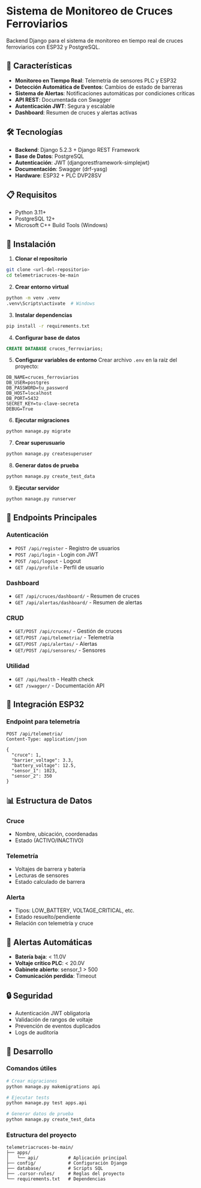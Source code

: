 # Sistema de Monitoreo de Cruces Ferroviarios

Backend Django para el sistema de monitoreo en tiempo real de cruces ferroviarios con ESP32 y PostgreSQL.

## 🚀 Características

- **Monitoreo en Tiempo Real**: Telemetría de sensores PLC y ESP32
- **Detección Automática de Eventos**: Cambios de estado de barreras
- **Sistema de Alertas**: Notificaciones automáticas por condiciones críticas
- **API REST**: Documentada con Swagger
- **Autenticación JWT**: Segura y escalable
- **Dashboard**: Resumen de cruces y alertas activas

## 🛠️ Tecnologías

- **Backend**: Django 5.2.3 + Django REST Framework
- **Base de Datos**: PostgreSQL
- **Autenticación**: JWT (djangorestframework-simplejwt)
- **Documentación**: Swagger (drf-yasg)
- **Hardware**: ESP32 + PLC DVP28SV

## 📋 Requisitos

- Python 3.11+
- PostgreSQL 12+
- Microsoft C++ Build Tools (Windows)

## 🔧 Instalación

1. **Clonar el repositorio**
```bash
git clone <url-del-repositorio>
cd telemetriacruces-be-main
```

2. **Crear entorno virtual**
```bash
python -m venv .venv
.venv\Scripts\activate  # Windows
```

3. **Instalar dependencias**
```bash
pip install -r requirements.txt
```

4. **Configurar base de datos**
```sql
CREATE DATABASE cruces_ferroviarios;
```

5. **Configurar variables de entorno**
Crear archivo `.env` en la raíz del proyecto:
```env
DB_NAME=cruces_ferroviarios
DB_USER=postgres
DB_PASSWORD=tu_password
DB_HOST=localhost
DB_PORT=5432
SECRET_KEY=tu-clave-secreta
DEBUG=True
```

6. **Ejecutar migraciones**
```bash
python manage.py migrate
```

7. **Crear superusuario**
```bash
python manage.py createsuperuser
```

8. **Generar datos de prueba**
```bash
python manage.py create_test_data
```

9. **Ejecutar servidor**
```bash
python manage.py runserver
```

## 📡 Endpoints Principales

### Autenticación
- `POST /api/register` - Registro de usuarios
- `POST /api/login` - Login con JWT
- `POST /api/logout` - Logout
- `GET /api/profile` - Perfil de usuario

### Dashboard
- `GET /api/cruces/dashboard/` - Resumen de cruces
- `GET /api/alertas/dashboard/` - Resumen de alertas

### CRUD
- `GET/POST /api/cruces/` - Gestión de cruces
- `GET/POST /api/telemetria/` - Telemetría
- `GET/POST /api/alertas/` - Alertas
- `GET/POST /api/sensores/` - Sensores

### Utilidad
- `GET /api/health` - Health check
- `GET /swagger/` - Documentación API

## 🔌 Integración ESP32

### Endpoint para telemetría
```
POST /api/telemetria/
Content-Type: application/json

{
  "cruce": 1,
  "barrier_voltage": 3.3,
  "battery_voltage": 12.5,
  "sensor_1": 1023,
  "sensor_2": 350
}
```

## 📊 Estructura de Datos

### Cruce
- Nombre, ubicación, coordenadas
- Estado (ACTIVO/INACTIVO)

### Telemetría
- Voltajes de barrera y batería
- Lecturas de sensores
- Estado calculado de barrera

### Alerta
- Tipos: LOW_BATTERY, VOLTAGE_CRITICAL, etc.
- Estado resuelto/pendiente
- Relación con telemetría y cruce

## 🚨 Alertas Automáticas

- **Batería baja**: < 11.0V
- **Voltaje crítico PLC**: < 20.0V
- **Gabinete abierto**: sensor_1 > 500
- **Comunicación perdida**: Timeout

## 🔒 Seguridad

- Autenticación JWT obligatoria
- Validación de rangos de voltaje
- Prevención de eventos duplicados
- Logs de auditoría

## 📝 Desarrollo

### Comandos útiles
```bash
# Crear migraciones
python manage.py makemigrations api

# Ejecutar tests
python manage.py test apps.api

# Generar datos de prueba
python manage.py create_test_data
```

### Estructura del proyecto
```
telemetriacruces-be-main/
├── apps/
│   └── api/           # Aplicación principal
├── config/            # Configuración Django
├── database/          # Scripts SQL
├── .cursor-rules/     # Reglas del proyecto
└── requirements.txt   # Dependencias
```
